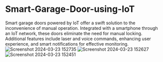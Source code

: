 # Smart-Garage-Door-using-IoT
Smart garage doors powered by IoT offer a swift solution to the inconvenience of manual operation. Integrated with a smartphone through an IoT network, these doors eliminate the need for manual locking. Additional features include laser and voice commands, enhancing user experience, and smart notifications for effective monitoring.
![Screenshot 2024-03-23 152735](https://github.com/chakralajahnavi/Smart-Garage-Door-using-IoT/assets/140237290/5b33ae0d-afa8-4554-b495-4991a96a2f04)
![Screenshot 2024-03-23 152627](https://github.com/chakralajahnavi/Smart-Garage-Door-using-IoT/assets/140237290/2f775358-de61-48e0-a73a-c4e40bd0810f)
![Screenshot 2024-03-23 152451](https://github.com/chakralajahnavi/Smart-Garage-Door-using-IoT/assets/140237290/954b1956-f28e-4579-a0ce-2bbae31f7a7c)
